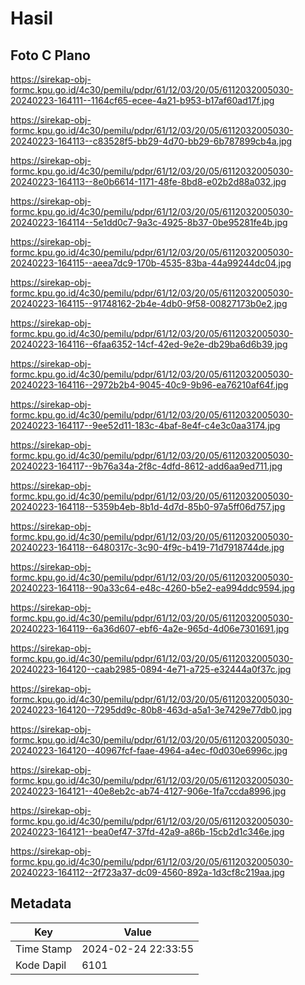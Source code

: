 # Hasil

## Foto C Plano

https://sirekap-obj-formc.kpu.go.id/4c30/pemilu/pdpr/61/12/03/20/05/6112032005030-20240223-164111--1164cf65-ecee-4a21-b953-b17af60ad17f.jpg

https://sirekap-obj-formc.kpu.go.id/4c30/pemilu/pdpr/61/12/03/20/05/6112032005030-20240223-164113--c83528f5-bb29-4d70-bb29-6b787899cb4a.jpg

https://sirekap-obj-formc.kpu.go.id/4c30/pemilu/pdpr/61/12/03/20/05/6112032005030-20240223-164113--8e0b6614-1171-48fe-8bd8-e02b2d88a032.jpg

https://sirekap-obj-formc.kpu.go.id/4c30/pemilu/pdpr/61/12/03/20/05/6112032005030-20240223-164114--5e1dd0c7-9a3c-4925-8b37-0be95281fe4b.jpg

https://sirekap-obj-formc.kpu.go.id/4c30/pemilu/pdpr/61/12/03/20/05/6112032005030-20240223-164115--aeea7dc9-170b-4535-83ba-44a99244dc04.jpg

https://sirekap-obj-formc.kpu.go.id/4c30/pemilu/pdpr/61/12/03/20/05/6112032005030-20240223-164115--91748162-2b4e-4db0-9f58-00827173b0e2.jpg

https://sirekap-obj-formc.kpu.go.id/4c30/pemilu/pdpr/61/12/03/20/05/6112032005030-20240223-164116--6faa6352-14cf-42ed-9e2e-db29ba6d6b39.jpg

https://sirekap-obj-formc.kpu.go.id/4c30/pemilu/pdpr/61/12/03/20/05/6112032005030-20240223-164116--2972b2b4-9045-40c9-9b96-ea76210af64f.jpg

https://sirekap-obj-formc.kpu.go.id/4c30/pemilu/pdpr/61/12/03/20/05/6112032005030-20240223-164117--9ee52d11-183c-4baf-8e4f-c4e3c0aa3174.jpg

https://sirekap-obj-formc.kpu.go.id/4c30/pemilu/pdpr/61/12/03/20/05/6112032005030-20240223-164117--9b76a34a-2f8c-4dfd-8612-add6aa9ed711.jpg

https://sirekap-obj-formc.kpu.go.id/4c30/pemilu/pdpr/61/12/03/20/05/6112032005030-20240223-164118--5359b4eb-8b1d-4d7d-85b0-97a5ff06d757.jpg

https://sirekap-obj-formc.kpu.go.id/4c30/pemilu/pdpr/61/12/03/20/05/6112032005030-20240223-164118--6480317c-3c90-4f9c-b419-71d7918744de.jpg

https://sirekap-obj-formc.kpu.go.id/4c30/pemilu/pdpr/61/12/03/20/05/6112032005030-20240223-164118--90a33c64-e48c-4260-b5e2-ea994ddc9594.jpg

https://sirekap-obj-formc.kpu.go.id/4c30/pemilu/pdpr/61/12/03/20/05/6112032005030-20240223-164119--6a36d607-ebf6-4a2e-965d-4d06e7301691.jpg

https://sirekap-obj-formc.kpu.go.id/4c30/pemilu/pdpr/61/12/03/20/05/6112032005030-20240223-164120--caab2985-0894-4e71-a725-e32444a0f37c.jpg

https://sirekap-obj-formc.kpu.go.id/4c30/pemilu/pdpr/61/12/03/20/05/6112032005030-20240223-164120--7295dd9c-80b8-463d-a5a1-3e7429e77db0.jpg

https://sirekap-obj-formc.kpu.go.id/4c30/pemilu/pdpr/61/12/03/20/05/6112032005030-20240223-164120--40967fcf-faae-4964-a4ec-f0d030e6996c.jpg

https://sirekap-obj-formc.kpu.go.id/4c30/pemilu/pdpr/61/12/03/20/05/6112032005030-20240223-164121--40e8eb2c-ab74-4127-906e-1fa7ccda8996.jpg

https://sirekap-obj-formc.kpu.go.id/4c30/pemilu/pdpr/61/12/03/20/05/6112032005030-20240223-164121--bea0ef47-37fd-42a9-a86b-15cb2d1c346e.jpg

https://sirekap-obj-formc.kpu.go.id/4c30/pemilu/pdpr/61/12/03/20/05/6112032005030-20240223-164112--2f723a37-dc09-4560-892a-1d3cf8c219aa.jpg


## Metadata

| Key        | Value               |
| ---------- | ------------------- |
| Time Stamp | 2024-02-24 22:33:55 |
| Kode Dapil | 6101                |



